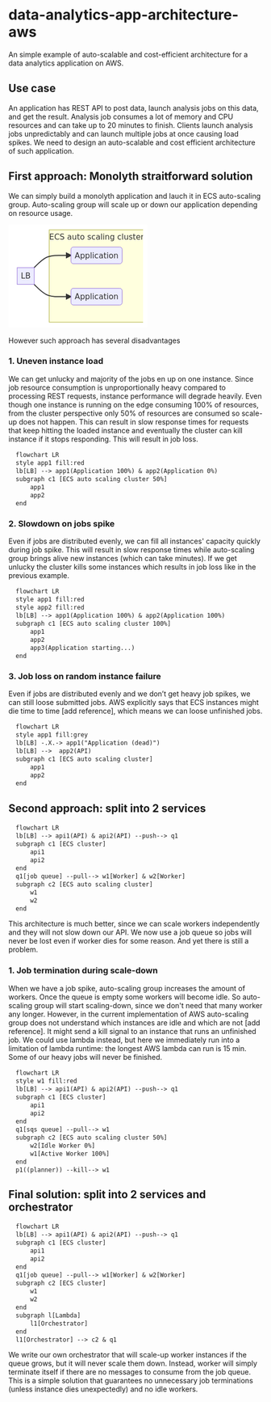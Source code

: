 # data-analytics-app-architecture-aws

An simple example of auto-scalable and cost-efficient architecture for a data analytics application on AWS. 

## Use case

An application has REST API to post data, launch analysis jobs on this data, and get the result. Analysis job consumes a lot of memory and CPU resources and can take up to 20 minutes to finish. Clients launch analysis jobs unpredictably and can launch multiple jobs at once causing load spikes. We need to design an auto-scalable and cost efficient architecture of such application.

## First approach: Monolyth straitforward solution

We can simply build a monolyth application and lauch it in ECS auto-scaling group. Auto-scaling group will scale up or down our application depending on resource usage. 

![Monolyth architecture](./diagrams/monolyth.png "Monolyth architecture")

However such approach has several disadvantages

### 1. Uneven instance load

We can get unlucky and majority of the jobs en up on one instance. Since job resource consumption is unproportionally heavy compared to processing REST requests, instance performance will degrade heavily. Even though one instance is running on the edge consuming 100% of resources, from the cluster perspective only 50% of resources are consumed so scale-up does not happen. This can result in slow response times for requests that keep hitting the loaded instance and eventually the cluster can kill instance if it stops responding. This will result in job loss.

```mermaid
  flowchart LR
  style app1 fill:red
  lb[LB] --> app1(Application 100%) & app2(Application 0%)
  subgraph c1 [ECS auto scaling cluster 50%]
      app1
      app2
  end
```

### 2. Slowdown on jobs spike

Even if jobs are distributed evenly, we can fill all instances' capacity quickly during job spike. This will result in slow response times while auto-scaling group brings alive new instances (which can take minutes). If we get unlucky the cluster kills some instances which results in job loss like in the previous example.

```mermaid
  flowchart LR
  style app1 fill:red
  style app2 fill:red
  lb[LB] --> app1(Application 100%) & app2(Application 100%)
  subgraph c1 [ECS auto scaling cluster 100%]
      app1
      app2
      app3(Application starting...)
  end
```

### 3. Job loss on random instance failure

Even if jobs are distributed evenly and we don’t get heavy job spikes, we can still loose submitted jobs. AWS explicitly says that ECS instances might die time to time [add reference], which means we can loose unfinished jobs. 

```mermaid
  flowchart LR
  style app1 fill:grey
  lb[LB] -.X.-> app1("Application (dead)") 
  lb[LB] -->  app2(API)
  subgraph c1 [ECS auto scaling cluster]
      app1
      app2
  end
```

## Second approach: split into 2 services

```mermaid
  flowchart LR
  lb[LB] --> api1(API) & api2(API) --push--> q1
  subgraph c1 [ECS cluster]
      api1
      api2
  end
  q1[job queue] --pull--> w1[Worker] & w2[Worker]
  subgraph c2 [ECS auto scaling cluster]
      w1
      w2
  end
```

This architecture is much better, since we can scale workers independently and they will not slow down our API. We now use a job queue so jobs will never be lost even if worker dies for some reason. And yet there is still a problem.

### 1. Job termination during scale-down

When we have a job spike, auto-scaling group increases the amount of workers. Once the queue is empty some workers will become idle. So auto-scaling group will start scaling-down, since we don't need that many worker any longer. However, in the current implementation of AWS auto-scaling group does not understand which instances are idle and which are not [add reference]. It might send a kill signal to an instance that runs an unfinished job. We could use lambda instead, but here we immediately run into a limitation of lambda runtime: the longest AWS lambda can run is 15 min. Some of our heavy jobs will never be finished.

```mermaid
  flowchart LR
  style w1 fill:red
  lb[LB] --> api1(API) & api2(API) --push--> q1
  subgraph c1 [ECS cluster]
      api1
      api2
  end
  q1[sqs queue] --pull--> w1
  subgraph c2 [ECS auto scaling cluster 50%]
      w2[Idle Worker 0%]
      w1[Active Worker 100%]
  end
  p1((planner)) --kill--> w1 
```

## Final solution: split into 2 services and orchestrator

```mermaid
  flowchart LR
  lb[LB] --> api1(API) & api2(API) --push--> q1
  subgraph c1 [ECS cluster]
      api1
      api2
  end
  q1[job queue] --pull--> w1[Worker] & w2[Worker]
  subgraph c2 [ECS cluster]
      w1
      w2
  end
  subgraph l[Lambda]
      l1[Orchestrator]
  end
  l1[Orchestrator] --> c2 & q1
```

We write our own orchestrator that will scale-up worker instances if the queue grows, but it will never scale them down. Instead, worker will simply terminate itself if there are no messages to consume from the job queue. This is a simple solution that guarantees no unnecessary job terminations (unless instance dies unexpectedly) and no idle workers.

